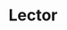 ---
layout: ../../../../layouts/LayoutMDAdanics.astro
title: Lector
category: Creature
description: Bicho volador
race: Human-Maegui
specie: Lector
image: http://placekitten.com/g/350/250
---